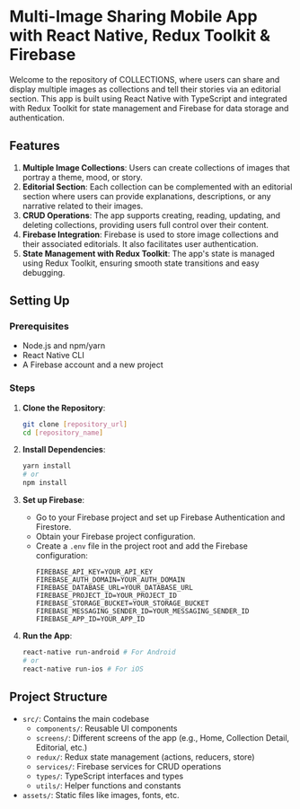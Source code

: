 # Multi-Image Sharing Mobile App with React Native, Redux Toolkit & Firebase

Welcome to the repository of COLLECTIONS, where users can share and display multiple images as collections and tell their stories via an editorial section. This app is built using React Native with TypeScript and integrated with Redux Toolkit for state management and Firebase for data storage and authentication.

## Features

1. **Multiple Image Collections**: Users can create collections of images that portray a theme, mood, or story.
2. **Editorial Section**: Each collection can be complemented with an editorial section where users can provide explanations, descriptions, or any narrative related to their images.
3. **CRUD Operations**: The app supports creating, reading, updating, and deleting collections, providing users full control over their content.
4. **Firebase Integration**: Firebase is used to store image collections and their associated editorials. It also facilitates user authentication.
5. **State Management with Redux Toolkit**: The app's state is managed using Redux Toolkit, ensuring smooth state transitions and easy debugging.

## Setting Up

### Prerequisites

- Node.js and npm/yarn
- React Native CLI
- A Firebase account and a new project

### Steps

1. **Clone the Repository**:

   ```bash
   git clone [repository_url]
   cd [repository_name]
   ```

2. **Install Dependencies**:

   ```bash
   yarn install
   # or
   npm install
   ```

3. **Set up Firebase**:

   - Go to your Firebase project and set up Firebase Authentication and Firestore.
   - Obtain your Firebase project configuration.
   - Create a `.env` file in the project root and add the Firebase configuration:
     ```
     FIREBASE_API_KEY=YOUR_API_KEY
     FIREBASE_AUTH_DOMAIN=YOUR_AUTH_DOMAIN
     FIREBASE_DATABASE_URL=YOUR_DATABASE_URL
     FIREBASE_PROJECT_ID=YOUR_PROJECT_ID
     FIREBASE_STORAGE_BUCKET=YOUR_STORAGE_BUCKET
     FIREBASE_MESSAGING_SENDER_ID=YOUR_MESSAGING_SENDER_ID
     FIREBASE_APP_ID=YOUR_APP_ID
     ```

4. **Run the App**:
   ```bash
   react-native run-android # For Android
   # or
   react-native run-ios # For iOS
   ```

## Project Structure

- `src/`: Contains the main codebase
  - `components/`: Reusable UI components
  - `screens/`: Different screens of the app (e.g., Home, Collection Detail, Editorial, etc.)
  - `redux/`: Redux state management (actions, reducers, store)
  - `services/`: Firebase services for CRUD operations
  - `types/`: TypeScript interfaces and types
  - `utils/`: Helper functions and constants
- `assets/`: Static files like images, fonts, etc.

